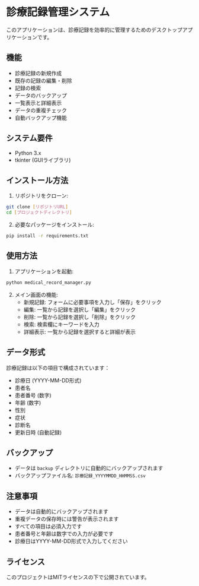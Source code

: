 # 診療記録管理システム

このアプリケーションは、診療記録を効率的に管理するためのデスクトップアプリケーションです。

## 機能

- 診療記録の新規作成
- 既存の記録の編集・削除
- 記録の検索
- データのバックアップ
- 一覧表示と詳細表示
- データの重複チェック
- 自動バックアップ機能

## システム要件

- Python 3.x
- tkinter (GUIライブラリ)

## インストール方法

1. リポジトリをクローン:
```bash
git clone [リポジトリURL]
cd [プロジェクトディレクトリ]
```

2. 必要なパッケージをインストール:
```bash
pip install -r requirements.txt
```

## 使用方法

1. アプリケーションを起動:
```bash
python medical_record_manager.py
```

2. メイン画面の機能:
   - 新規記録: フォームに必要事項を入力し「保存」をクリック
   - 編集: 一覧から記録を選択し「編集」をクリック
   - 削除: 一覧から記録を選択し「削除」をクリック
   - 検索: 検索欄にキーワードを入力
   - 詳細表示: 一覧から記録を選択すると詳細が表示

## データ形式

診療記録は以下の項目で構成されています：
- 診療日 (YYYY-MM-DD形式)
- 患者名
- 患者番号 (数字)
- 年齢 (数字)
- 性別
- 症状
- 診断名
- 更新日時 (自動記録)

## バックアップ

- データは `backup` ディレクトリに自動的にバックアップされます
- バックアップファイル名: `診療記録_YYYYMMDD_HHMMSS.csv`

## 注意事項

- データは自動的にバックアップされます
- 重複データの保存時には警告が表示されます
- すべての項目は必須入力です
- 患者番号と年齢は数字での入力が必要です
- 診療日はYYYY-MM-DD形式で入力してください

## ライセンス

このプロジェクトはMITライセンスの下で公開されています。 